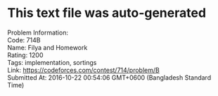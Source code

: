 # This text file was auto-generated  
  
Problem Information:  
Code: 714B  
Name: Filya and Homework  
Rating: 1200  
Tags: implementation, sortings  
Link: https://codeforces.com/contest/714/problem/B  
Submitted At: 2016-10-22 00:54:06 GMT+0600 (Bangladesh Standard Time)  

